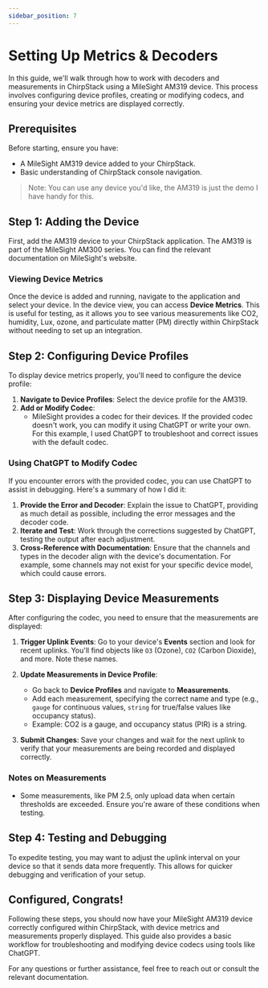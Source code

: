 ```yaml
---
sidebar_position: 7
---
```

# Setting Up Metrics & Decoders

In this guide, we'll walk through how to work with decoders and measurements in ChirpStack using a MileSight AM319 device. This process involves configuring device profiles, creating or modifying codecs, and ensuring your device metrics are displayed correctly.

## Prerequisites

Before starting, ensure you have:
- A MileSight AM319 device added to your ChirpStack.
- Basic understanding of ChirpStack console navigation.
> Note: You can use any device you'd like, the AM319 is just the demo I have handy for this.

## Step 1: Adding the Device

First, add the AM319 device to your ChirpStack application. The AM319 is part of the MileSight AM300 series. You can find the relevant documentation on MileSight's website.

### Viewing Device Metrics

Once the device is added and running, navigate to the application and select your device. In the device view, you can access **Device Metrics**. This is useful for testing, as it allows you to see various measurements like CO2, humidity, Lux, ozone, and particulate matter (PM) directly within ChirpStack without needing to set up an integration.

## Step 2: Configuring Device Profiles

To display device metrics properly, you'll need to configure the device profile:

1. **Navigate to Device Profiles**: Select the device profile for the AM319.
2. **Add or Modify Codec**: 
   - MileSight provides a codec for their devices. If the provided codec doesn't work, you can modify it using ChatGPT or write your own. For this example, I used ChatGPT to troubleshoot and correct issues with the default codec.

### Using ChatGPT to Modify Codec

If you encounter errors with the provided codec, you can use ChatGPT to assist in debugging. Here's a summary of how I did it:

1. **Provide the Error and Decoder**: Explain the issue to ChatGPT, providing as much detail as possible, including the error messages and the decoder code.
2. **Iterate and Test**: Work through the corrections suggested by ChatGPT, testing the output after each adjustment.
3. **Cross-Reference with Documentation**: Ensure that the channels and types in the decoder align with the device's documentation. For example, some channels may not exist for your specific device model, which could cause errors.

## Step 3: Displaying Device Measurements

After configuring the codec, you need to ensure that the measurements are displayed:

1. **Trigger Uplink Events**: Go to your device's **Events** section and look for recent uplinks. You'll find objects like `O3` (Ozone), `CO2` (Carbon Dioxide), and more. Note these names.
2. **Update Measurements in Device Profile**: 
   - Go back to **Device Profiles** and navigate to **Measurements**.
   - Add each measurement, specifying the correct name and type (e.g., `gauge` for continuous values, `string` for true/false values like occupancy status).
   - Example: CO2 is a gauge, and occupancy status (PIR) is a string.

3. **Submit Changes**: Save your changes and wait for the next uplink to verify that your measurements are being recorded and displayed correctly.

### Notes on Measurements

- Some measurements, like PM 2.5, only upload data when certain thresholds are exceeded. Ensure you're aware of these conditions when testing.

## Step 4: Testing and Debugging

To expedite testing, you may want to adjust the uplink interval on your device so that it sends data more frequently. This allows for quicker debugging and verification of your setup.

## Configured, Congrats!

Following these steps, you should now have your MileSight AM319 device correctly configured within ChirpStack, with device metrics and measurements properly displayed. This guide also provides a basic workflow for troubleshooting and modifying device codecs using tools like ChatGPT.

For any questions or further assistance, feel free to reach out or consult the relevant documentation.

